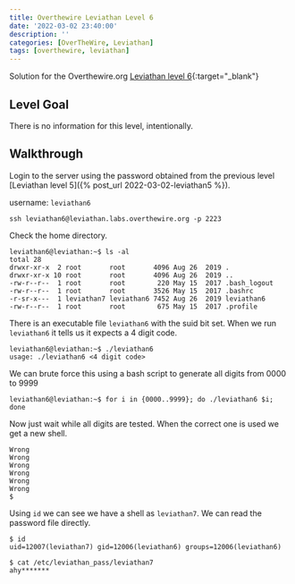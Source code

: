 ```yaml
---
title: Overthewire Leviathan Level 6
date: '2022-03-02 23:40:00'
description: ''
categories: [OverTheWire, Leviathan]
tags: [overthewire, leviathan]
---
```


Solution for the Overthewire.org [Leviathan level 6](https://overthewire.org/wargames/leviathan/leviathan6.html){:target="\_blank"}

## Level Goal  

There is no information for this level, intentionally.

## Walkthrough 
Login to the server using the password obtained from the previous level [Leviathan level 5]({% post_url 2022-03-02-leviathan5 %}). 

username: `leviathan6` 

```ssh
ssh leviathan6@leviathan.labs.overthewire.org -p 2223
```

Check the home directory.

```console
leviathan6@leviathan:~$ ls -al
total 28
drwxr-xr-x  2 root       root       4096 Aug 26  2019 .
drwxr-xr-x 10 root       root       4096 Aug 26  2019 ..
-rw-r--r--  1 root       root        220 May 15  2017 .bash_logout
-rw-r--r--  1 root       root       3526 May 15  2017 .bashrc
-r-sr-x---  1 leviathan7 leviathan6 7452 Aug 26  2019 leviathan6
-rw-r--r--  1 root       root        675 May 15  2017 .profile
```

There is an executable file `leviathan6` with the suid bit set.
When we run `leviathan6` it tells us it expects a 4 digit code.

```console
leviathan6@leviathan:~$ ./leviathan6 
usage: ./leviathan6 <4 digit code>
```

We can brute force this using a bash script to generate all digits from 0000 to 9999

```console
leviathan6@leviathan:~$ for i in {0000..9999}; do ./leviathan6 $i; done
```

Now just wait while all digits are tested. When the correct one is used we get a new shell.

```console
Wrong
Wrong
Wrong
Wrong
Wrong
Wrong
$
```

Using `id` we can see we have a shell as `leviathan7`. We can read the password file directly.

```console
$ id
uid=12007(leviathan7) gid=12006(leviathan6) groups=12006(leviathan6)

$ cat /etc/leviathan_pass/leviathan7
ahy*******
```

